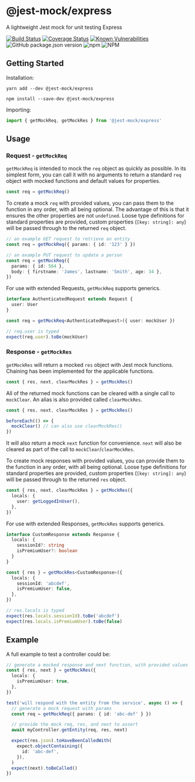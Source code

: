 # @jest-mock/express

A lightweight Jest mock for unit testing Express

[![Build Status](https://travis-ci.org/bikk-uk/jest-mock-express.svg?branch=master)](https://travis-ci.org/bikk-uk/jest-mock-express)
[![Coverage Status](https://coveralls.io/repos/github/bikk-uk/jest-mock-express/badge.svg?branch=master)](https://coveralls.io/github/bikk-uk/jest-mock-express?branch=master)
[![Known Vulnerabilities](https://snyk.io/test/github/bikk-uk/jest-mock-express/badge.svg?targetFile=package.json)](https://snyk.io/test/github/bikk-uk/jest-mock-express?targetFile=package.json)
![GitHub package.json version](https://img.shields.io/github/package-json/v/bikk-uk/jest-mock-express?label=github)
![npm](https://img.shields.io/npm/v/@jest-mock/express)
![NPM](https://img.shields.io/npm/l/@jest-mock/express)

## Getting Started

Installation:

`yarn add --dev @jest-mock/express`

`npm install --save-dev @jest-mock/express`

Importing:

```typescript
import { getMockReq, getMockRes } from '@jest-mock/express'
```

## Usage

### Request - `getMockReq`

`getMockReq` is intended to mock the `req` object as quickly as possible. In its simplest form, you can call it with no arguments to return a standard `req` object with mocked functions and default values for properties.

```typescript
const req = getMockReq()
```

To create a mock `req` with provided values, you can pass them to the function in any order, with all being optional. The advantage of this is that it ensures the other properties are not `undefined`. Loose type definitions for standard properties are provided, custom properties (`[key: string]: any`) will be passed through to the returned `req` object.

```typescript
// an example GET request to retrieve an entity
const req = getMockReq({ params: { id: '123' } })
```

```typescript
// an example PUT request to update a person
const req = getMockReq({
  params: { id: 564 },
  body: { firstname: 'James', lastname: 'Smith', age: 34 },
})
```

For use with extended Requests, `getMockReq` supports generics.

```typescript
interface AuthenticatedRequest extends Request {
  user: User
}

const req = getMockReq<AuthenticatedRequest>({ user: mockUser })

// req.user is typed
expect(req.user).toBe(mockUser)
```

### Response - `getMockRes`

`getMockRes` will return a mocked `res` object with Jest mock functions. Chaining has been implemented for the applicable functions.

```typescript
const { res, next, clearMockRes } = getMockRes()
```

All of the returned mock functions can be cleared with a single call to `mockClear`. An alias is also provided called `clearMockRes`.

```typescript
const { res, next, clearMockRes } = getMockRes()

beforeEach(() => {
  mockClear() // can also use clearMockRes()
})
```

It will also return a mock `next` function for convenience. `next` will also be cleared as part of the call to `mockClear`/`clearMockRes`.

To create mock responses with provided values, you can provide them to the function in any order, with all being optional. Loose type definitions for standard properties are provided, custom properties (`[key: string]: any`) will be passed through to the returned `res` object.

```typescript
const { res, next, clearMockRes } = getMockRes({
  locals: {
    user: getLoggedInUser(),
  },
})
```

For use with extended Responses, `getMockRes` supports generics.

```typescript
interface CustomResponse extends Response {
  locals: {
    sessionId?: string
    isPremiumUser?: boolean
  }
}

const { res } = getMockRes<CustomResponse>({
  locals: {
    sessionId: 'abcdef',
    isPremiumUser: false,
  },
})

// res.locals is typed
expect(res.locals.sessionId).toBe('abcdef')
expect(res.locals.isPremiumUser).toBe(false)
```

## Example

A full example to test a controller could be:

```typescript
// generate a mocked response and next function, with provided values
const { res, next } = getMockRes({
  locals: {
    isPremiumUser: true,
  },
})

test('will respond with the entity from the service', async () => {
  // generate a mock request with params
  const req = getMockReq({ params: { id: 'abc-def' } })

  // provide the mock req, res, and next to assert
  await myController.getEntity(req, res, next)

  expect(res.json).toHaveBeenCalledWith(
    expect.objectContaining({
      id: 'abc-def',
    }),
  )
  expect(next).toBeCalled()
})
```
